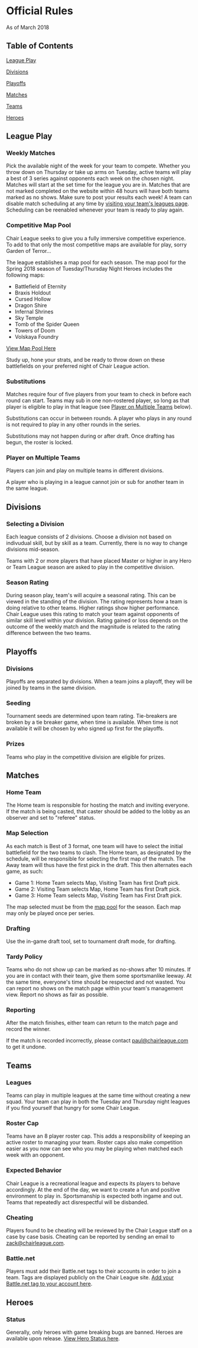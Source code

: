 # Official Rules

As of March 2018

## Table of Contents

[League Play](#league-play)

[Divisions](#divisions)

[Playoffs](#Playoffs)

[Matches](#matches)

[Teams](#teams)

[Heroes](#heroes)

## League Play

### Weekly Matches
      
Pick the available night of the week for your team to compete. Whether you throw down on Thursday or take up arms on Tuesday, active teams will play a best of 3 series against opponents each week on the chosen night. Matches will start at the set time for the league you are in.  Matches that are not marked completed on the website within 48 hours will have both teams marked as no shows. Make sure to post your results each week!  A team can disable match scheduling at any time by [visiting your team's leagues page](https://www.chairleague.com/account/teams). Scheduling can be reenabled whenever your team is ready to play again.

### Competitive Map Pool

Chair League seeks to give you a fully immersive competitive experience. To add to that only the most competitive maps are available for play, sorry Garden of Terror...

The league establishes a map pool for each season. The map pool for the Spring 2018 season of Tuesday/Thursday Night Heroes includes the following maps:

- Battlefield of Eternity
- Braxis Holdout
- Cursed Hollow
- Dragon Shire
- Infernal Shrines
- Sky Temple
- Tomb of the Spider Queen
- Towers of Doom
- Volskaya Foundry

[View Map Pool Here](https://www.chairleague.com/maps/enabled)

Study up, hone your strats, and be ready to throw down on these battlefields on your preferred night of Chair League action.

### Substitutions

Matches require four of five players from your team to check in before each round can start.  Teams may sub in one non-rostered player, so long as that player is eligible to play in that league (see [Player on Multiple Teams](#player-on-multiple-teams) below).

Substitutions can occur in between rounds. A player who plays in any round is not required to play in any other rounds in the series. 

Substitutions may not happen during or after draft. Once drafting has begun, the roster is locked.

### Player on Multiple Teams

Players can join and play on multiple teams in different divisions.

A player who is playing in a league cannot join or sub for another team in the same league.
      

## Divisions

### Selecting a Division

Each league consists of 2 divisions. Choose a division not based on indivudual skill, but by skill as a team. Currently, there is no way to change divisions mid-season.

Teams with 2 or more players that have placed Master or higher in any Hero or Team League season are asked to play in the competitive division.

### Season Rating

During season play, team's will acquire a seasonal rating. This can be viewed in the standing of the division. The rating represents how a team is doing relative to other teams. Higher ratings show higher performance. Chair League uses this rating to match your team against opponents of similar skill level within your division. Rating gained or loss depends on the outcome of the weekly match and the magnitude is related to the rating difference between the two teams.

## Playoffs

### Divisions

Playoffs are separated by divisions. When a team joins a playoff, they will be joined by teams in the same division.

### Seeding

Tournament seeds are determined upon team rating. Tie-breakers are broken by a tie breaker game, when time is available.  When time is not available it will be chosen by who signed up first for the playoffs.

### Prizes

Teams who play in the competitive division are eligible for prizes.


## Matches

### Home Team

The Home team is responsible for hosting the match and inviting everyone.  If the match is being casted, that caster should be added to the lobby as an observer and set to "referee" status. 

### Map Selection

As each match is Best of 3 format, one team will have to select the initial battlefield for the two teams to clash.  The Home team, as designated by the schedule, will be responsible for selecting the first map of the match. The Away team will thus have the first pick in the draft. This then alternates each game, as such:

- Game 1: Home Team selects Map, Visiting Team has first Draft pick.
- Game 2: Visiting Team selects Map, Home Team has first Draft pick.
- Game 3: Home Team selects Map, Visiting Team has First Draft pick.

The map selected must be from the [map pool](#competitive-map-pool) for the season. Each map may only be played once per series. 

### Drafting

Use the in-game draft tool, set to tournament draft mode, for drafting.

### Tardy Policy

Teams who do not show up can be marked as no-shows after 10 minutes. If you are in contact with their team, give them some sportsmanlike leeway. At the same time, everyone's time should be respected and not wasted. You can report no shows on the match page within your team's management view. Report no shows as fair as possible.

### Reporting

After the match finishes, either team can return to the match page and record the winner.

If the match is recorded incorrectly, please contact paul@chairleague.com to get it undone.

## Teams

### Leagues

Teams can play in multiple leagues at the same time without creating a new squad. Your team can play in both the Tuesday and Thursday night leagues if you find yourself that hungry for some Chair League.

### Roster Cap

Teams have an 8 player roster cap. This adds a responsibility of keeping an active roster to managing your team. Roster caps also make competition easier as you now can see who you may be playing when matched each week with an opponent.

### Expected Behavior

Chair League is a recreational league and expects its players to behave accordingly. At the end of the day, we want to create a fun and positive environment to play in. Sportsmanship is expected both ingame and out. Teams that repeatedly act disrespectful will be disbanded.

### Cheating

Players found to be cheating will be reviewed by the Chair League staff on a case by case basis.  Cheating can be reported by sending an email to zack@chairleague.com.


### Battle.net

Players must add their Battle.net tags to their accounts in order to join a team. Tags are displayed publicly on the Chair League site. [Add your Battle.net tag to your account here](https://www.chairleague.com/account/user/contact_methods).

## Heroes

### Status

Generally, only heroes with game breaking bugs are banned. Heroes are available upon release. [View Hero Status here](https://www.chairleague.com/heroes/enabled). 
